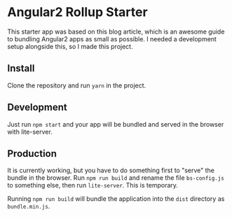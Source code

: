 Angular2 Rollup Starter
=========

This starter app was based on this blog article, which is an awesome guide to bundling Angular2 apps as small as possible. I needed a development setup alongside this, so I made this project.

Install
-----

Clone the repository and run `yarn` in the project.

Development
-----

Just run `npm start` and your app will be bundled and served in the browser with lite-server.

Production
-----

It is currently working, but you have to do something first to "serve" the bundle in the browser. Run `npm run build` and rename the file `bs-config.js` to something else, then run `lite-server`. This is temporary.

Running `npm run build` will bundle the application into the `dist` directory as `bundle.min.js`.